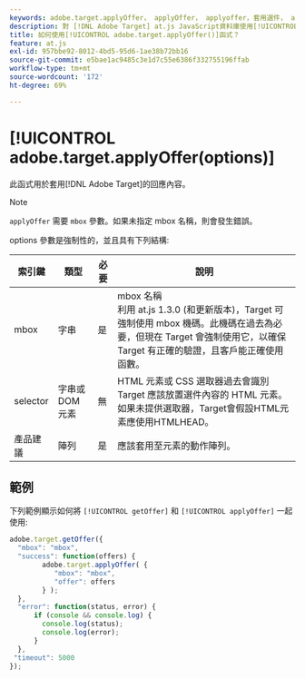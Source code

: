 ```yaml
---
keywords: adobe.target.applyOffer， applyOffer， applyoffer，套用選件， at.js，函式，函式， $8
description: 對 [!DNL Adobe Target] at.js JavaScript資料庫使用[!UICONTROL adobe.target.applyOffer()]函式以套用回應內容。
title: 如何使用[!UICONTROL adobe.target.applyOffer()]函式？
feature: at.js
exl-id: 957bbe92-8012-4bd5-95d6-1ae38b72bb16
source-git-commit: e5bae1ac9485c3e1d7c55e6386f332755196ffab
workflow-type: tm+mt
source-wordcount: '172'
ht-degree: 69%

---
```


# [!UICONTROL adobe.target.applyOffer(options)]

此函式用於套用[!DNL Adobe Target]的回應內容。

>[!NOTE]
>
>`applyOffer` 需要 `mbox` 參數。如果未指定 mbox 名稱，則會發生錯誤。

options 參數是強制性的，並且具有下列結構:

| 索引鍵 | 類型 | 必要 | 說明 |
|--- |--- |--- |--- |
| mbox | 字串 | 是 | mbox 名稱<br />利用 at.js 1.3.0 (和更新版本)，Target 可強制使用 mbox 機碼。此機碼在過去為必要，但現在 Target 會強制使用它，以確保 Target 有正確的驗證，且客戶能正確使用函數。 |
| selector | 字串或 DOM 元素 | 無 | HTML 元素或 CSS 選取器過去會識別 Target 應該放置選件內容的 HTML 元素。如果未提供選取器，Target會假設HTML元素應使用HTMLHEAD。 |
| 產品建議 | 陣列 | 是 | 應該套用至元素的動作陣列。 |

## 範例

下列範例顯示如何將 `[!UICONTROL getOffer]` 和 `[!UICONTROL applyOffer]` 一起使用:

```javascript {line-numbers="true"}
adobe.target.getOffer({   
  "mbox": "mbox",   
  "success": function(offers) {           
        adobe.target.applyOffer( {  
           "mbox": "mbox", 
           "offer": offers  
        } ); 
  },   
  "error": function(status, error) {           
      if (console && console.log) { 
        console.log(status); 
        console.log(error); 
      } 
  }, 
 "timeout": 5000 
}); 
```
